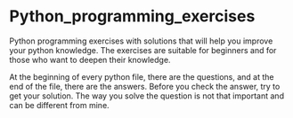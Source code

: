 # Python_programming_exercises
Python programming exercises with solutions that will help you improve your python knowledge.
The exercises are suitable for beginners and for those who want to deepen their knowledge.


At the beginning of every python file, there are the questions, and at the end of the file, there are the answers. Before you check the answer, try to get your solution. The way you solve the question is not that important and can be different from mine. 
